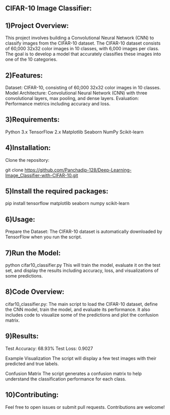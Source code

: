 CIFAR-10 Image Classifier:
--------------------------

1)Project Overview:
--------------------

This project involves building a Convolutional Neural Network (CNN) to classify images from the CIFAR-10 dataset. The CIFAR-10 dataset consists of 60,000 32x32 color images in 10 classes, with 6,000 images per class. The goal is to develop a model that accurately classifies these images into one of the 10 categories.

2)Features:
------------
Dataset: CIFAR-10, consisting of 60,000 32x32 color images in 10 classes.
Model Architecture: Convolutional Neural Network (CNN) with three convolutional layers, max pooling, and dense layers.
Evaluation: Performance metrics including accuracy and loss.

3)Requirements:
----------------
Python 3.x
TensorFlow 2.x
Matplotlib
Seaborn
NumPy
Scikit-learn

4)Installation:
----------------
Clone the repository:

git clone https://github.com/Panchadip-128/Deep-Learning-Image_Classifier-with-CIFAR-10.git

5)Install the required packages:
-------------------------------

pip install tensorflow matplotlib seaborn numpy scikit-learn

6)Usage:
---------
Prepare the Dataset: The CIFAR-10 dataset is automatically downloaded by TensorFlow when you run the script.

7)Run the Model:
----------------
python cifar10_classifier.py
This will train the model, evaluate it on the test set, and display the results including accuracy, loss, and visualizations of some predictions.

8)Code Overview:
---------------
cifar10_classifier.py: The main script to load the CIFAR-10 dataset, define the CNN model, train the model, and evaluate its performance. It also includes code to visualize some of the predictions and plot the confusion matrix.

9)Results:
----------
Test Accuracy: 68.93%
Test Loss: 0.9027

Example Visualization
The script will display a few test images with their predicted and true labels.

Confusion Matrix
The script generates a confusion matrix to help understand the classification performance for each class.

10)Contributing:
----------------
Feel free to open issues or submit pull requests. Contributions are welcome!
